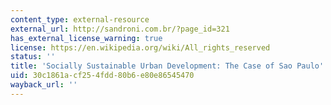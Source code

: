 ```yaml
---
content_type: external-resource
external_url: http://sandroni.com.br/?page_id=321
has_external_license_warning: true
license: https://en.wikipedia.org/wiki/All_rights_reserved
status: ''
title: 'Socially Sustainable Urban Development: The Case of Sao Paulo'
uid: 30c1861a-cf25-4fdd-80b6-e80e86545470
wayback_url: ''
---
```

